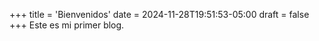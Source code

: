 +++
title = 'Bienvenidos'
date = 2024-11-28T19:51:53-05:00
draft = false
+++
Este es mi primer blog.
